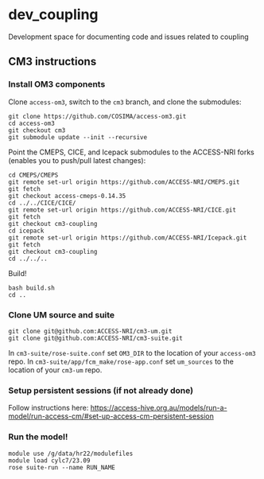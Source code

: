 # dev_coupling

Development space for documenting code and issues related to coupling

## CM3 instructions

### Install OM3 components

Clone `access-om3`, switch to the `cm3` branch, and clone the submodules:
```
git clone https://github.com/COSIMA/access-om3.git
cd access-om3
git checkout cm3
git submodule update --init --recursive
```

Point the CMEPS, CICE, and Icepack submodules to the ACCESS-NRI forks (enables you to push/pull latest changes):
```
cd CMEPS/CMEPS
git remote set-url origin https://github.com/ACCESS-NRI/CMEPS.git
git fetch
git checkout access-cmeps-0.14.35
cd ../../CICE/CICE/
git remote set-url origin https://github.com/ACCESS-NRI/CICE.git
git fetch
git checkout cm3-coupling
cd icepack
git remote set-url origin https://github.com/ACCESS-NRI/Icepack.git
git fetch
git checkout cm3-coupling
cd ../../..
```

Build!
```
bash build.sh
cd ..
```


### Clone UM source and suite
```
git clone git@github.com:ACCESS-NRI/cm3-um.git
git clone git@github.com:ACCESS-NRI/cm3-suite.git
```
In `cm3-suite/rose-suite.conf` set `OM3_DIR` to the location of your `access-om3` repo.
In `cm3-suite/app/fcm_make/rose-app.conf` set `um_sources` to the location of your `cm3-um` repo.

### Setup persistent sessions (if not already done)

Follow instructions here: https://access-hive.org.au/models/run-a-model/run-access-cm/#set-up-access-cm-persistent-session

### Run the model!

```
module use /g/data/hr22/modulefiles
module load cylc7/23.09
rose suite-run --name RUN_NAME
```

